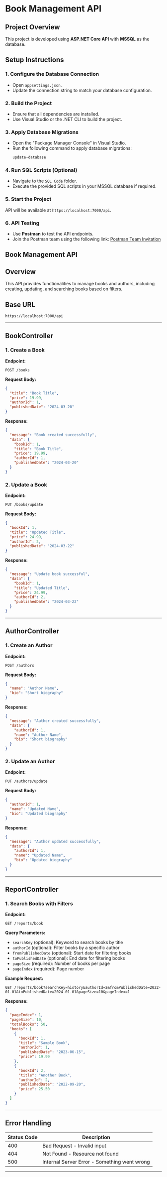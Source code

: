 # Book Management API

## Project Overview
This project is developed using **ASP.NET Core API** with **MSSQL** as the database.

## Setup Instructions

### 1. Configure the Database Connection
- Open `appsettings.json`.
- Update the connection string to match your database configuration.

### 2. Build the Project
- Ensure that all dependencies are installed.
- Use Visual Studio or the .NET CLI to build the project.

### 3. Apply Database Migrations
- Open the "Package Manager Console" in Visual Studio.
- Run the following command to apply database migrations:
  ```powershell
  update-database
  ```

### 4. Run SQL Scripts (Optional)
- Navigate to the `SQL Code` folder.
- Execute the provided SQL scripts in your MSSQL database if required.

### 5. Start the Project
API will be available at `https://localhost:7000/api`.


### 6. API Testing
- Use **Postman** to test the API endpoints.
- Join the Postman team using the following link:
  [Postman Team Invitation](https://app.getpostman.com/join-team?invite_code=3a7265e8abf209df07e0758a1529436fe896dfdab9bb22921e050d9e5438db70&target_code=2733adc1c3fa3fe55491d75ea2e52010)


## Book Management API

## Overview
This API provides functionalities to manage books and authors, including creating, updating, and searching books based on filters.

## Base URL
```
https://localhost:7000/api
```

---

## **BookController**

### **1. Create a Book**
**Endpoint:**
```
POST /books
```
**Request Body:**
```json
{
  "title": "Book Title",
  "price": 19.99,
  "authorId": 1,
  "publishedDate": "2024-03-20"
}
```
**Response:**
```json
{
  "message": "Book created successfully",
  "data": {
    "bookId": 1,
    "title": "Book Title",
    "price": 19.99,
    "authorId": 1,
    "publishedDate": "2024-03-20"
  }
}
```

### **2. Update a Book**
**Endpoint:**
```
PUT /books/update
```
**Request Body:**
```json
{
  "bookId": 1,
  "title": "Updated Title",
  "price": 24.99,
  "authorId": 2,
  "publishedDate": "2024-03-22"
}
```
**Response:**
```json
{
  "message": "Update book successful",
  "data": {
    "bookId": 1,
    "title": "Updated Title",
    "price": 24.99,
    "authorId": 2,
    "publishedDate": "2024-03-22"
  }
}
```

---

## **AuthorController**

### **1. Create an Author**
**Endpoint:**
```
POST /authors
```
**Request Body:**
```json
{
  "name": "Author Name",
  "bio": "Short biography"
}
```
**Response:**
```json
{
  "message": "Author created successfully",
  "data": {
    "authorId": 1,
    "name": "Author Name",
    "bio": "Short biography"
  }
}
```

### **2. Update an Author**
**Endpoint:**
```
PUT /authors/update
```
**Request Body:**
```json
{
  "authorId": 1,
  "name": "Updated Name",
  "bio": "Updated biography"
}
```
**Response:**
```json
{
  "message": "Author updated successfully",
  "data": {
    "authorId": 1,
    "name": "Updated Name",
    "bio": "Updated biography"
  }
}
```

---

## **ReportController**

### **1. Search Books with Filters**
**Endpoint:**
```
GET /reports/book
```
**Query Parameters:**
- `searchKey` (optional): Keyword to search books by title
- `authorId` (optional): Filter books by a specific author
- `fromPublishedDate` (optional): Start date for filtering books
- `toPublishedDate` (optional): End date for filtering books
- `pageSize` (required): Number of books per page
- `pageIndex` (required): Page number

**Example Request:**
```
GET /reports/book?searchKey=history&authorId=2&fromPublishedDate=2022-01-01&toPublishedDate=2024-01-01&pageSize=10&pageIndex=1
```

**Response:**
```json
{
  "pageIndex": 1,
  "pageSize": 10,
  "totalBooks": 50,
  "books": [
    {
      "bookId": 1,
      "title": "Sample Book",
      "authorId": 1,
      "publishedDate": "2023-06-15",
      "price": 19.99
    },
    {
      "bookId": 2,
      "title": "Another Book",
      "authorId": 2,
      "publishedDate": "2022-09-20",
      "price": 25.50
    }
  ]
}
```

---

## **Error Handling**
| Status Code | Description |
|------------|-------------|
| 400 | Bad Request - Invalid input |
| 404 | Not Found - Resource not found |
| 500 | Internal Server Error - Something went wrong |

---

 

 


